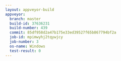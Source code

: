 ```yaml
---
layout: appveyor-build
appveyor:
  branch: master
  build-id: 37636231
  build-number: 439
  commit: 85df958d2a47b175e33ed39527f65b867794bf2a
  job-id: mpimwyhj2tqywjcy
  job-number: 3
  os-name: Windows
  test-result: 0
---
```

